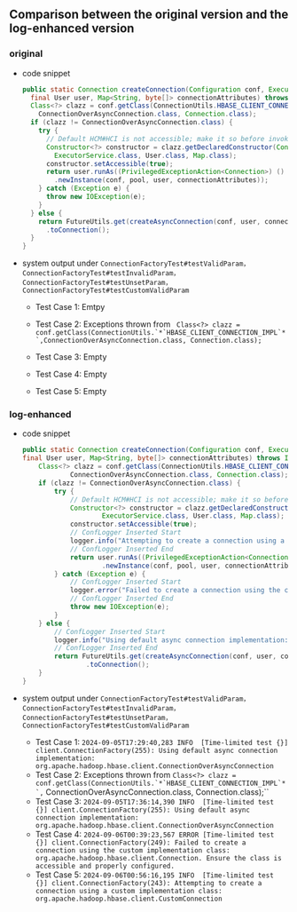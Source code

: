 ## Comparison between the original version and the log-enhanced version

### **original**

- code snippet

    ```java
    public static Connection createConnection(Configuration conf, ExecutorService pool,
      final User user, Map<String, byte[]> connectionAttributes) throws IOException {
      Class<?> clazz = conf.getClass(ConnectionUtils.HBASE_CLIENT_CONNECTION_IMPL,
        ConnectionOverAsyncConnection.class, Connection.class);
      if (clazz != ConnectionOverAsyncConnection.class) {
        try {
          // Default HCM#HCI is not accessible; make it so before invoking.
          Constructor<?> constructor = clazz.getDeclaredConstructor(Configuration.class,
            ExecutorService.class, User.class, Map.class);
          constructor.setAccessible(true);
          return user.runAs((PrivilegedExceptionAction<Connection>) () -> (Connection) constructor
            .newInstance(conf, pool, user, connectionAttributes));
        } catch (Exception e) {
          throw new IOException(e);
        }
      } else {
        return FutureUtils.get(createAsyncConnection(conf, user, connectionAttributes))
          .toConnection();
      }
    }
    ```
    
- system output under `ConnectionFactoryTest#testValidParam，ConnectionFactoryTest#testInvalidParam，ConnectionFactoryTest#testUnsetParam，ConnectionFactoryTest#testCustomValidParam`
  - Test Case 1: Emtpy
  
  - Test Case 2: Exceptions thrown from `` Class<?> clazz = conf.getClass(ConnectionUtils.`*`HBASE_CLIENT_CONNECTION_IMPL`*`,ConnectionOverAsyncConnection.class, Connection.class);``
  
  - Test Case 3: Empty
  
  - Test Case 4: Empty
  
  - Test Case 5: Empty
  
    



### log-enhanced

- code snippet

    ```java
    public static Connection createConnection(Configuration conf, ExecutorService pool,
    final User user, Map<String, byte[]> connectionAttributes) throws IOException {
        Class<?> clazz = conf.getClass(ConnectionUtils.HBASE_CLIENT_CONNECTION_IMPL,
                ConnectionOverAsyncConnection.class, Connection.class);
        if (clazz != ConnectionOverAsyncConnection.class) {
            try {
                // Default HCM#HCI is not accessible; make it so before invoking.
                Constructor<?> constructor = clazz.getDeclaredConstructor(Configuration.class,
                        ExecutorService.class, User.class, Map.class);
                constructor.setAccessible(true);
                // ConfLogger Inserted Start
                logger.info("Attempting to create a connection using a custom implementation class: {}", clazz.getName());
                // ConfLogger Inserted End
                return user.runAs((PrivilegedExceptionAction<Connection>) () -> (Connection) constructor
                        .newInstance(conf, pool, user, connectionAttributes));
            } catch (Exception e) {
                // ConfLogger Inserted Start
                logger.error("Failed to create a connection using the custom implementation class: {}. Ensure the class is accessible and properly configured.", clazz.getName(), e);
                // ConfLogger Inserted End
                throw new IOException(e);
            }
        } else {
            // ConfLogger Inserted Start
            logger.info("Using default async connection implementation: {}", ConnectionOverAsyncConnection.class.getName());
            // ConfLogger Inserted End
            return FutureUtils.get(createAsyncConnection(conf, user, connectionAttributes))
                    .toConnection();
        }
    }
    ```
    
- system output under `ConnectionFactoryTest#testValidParam，ConnectionFactoryTest#testInvalidParam，ConnectionFactoryTest#testUnsetParam，ConnectionFactoryTest#testCustomValidParam`

  - Test Case 1: ``2024-09-05T17:29:40,283 INFO  [Time-limited test {}] client.ConnectionFactory(255): Using default async connection implementation: org.apache.hadoop.hbase.client.ConnectionOverAsyncConnection``
  - Test Case 2: Exceptions thrown from `` Class<?> clazz = conf.getClass(ConnectionUtils.`*`HBASE_CLIENT_CONNECTION_IMPL`*`, ``    ConnectionOverAsyncConnection.class, Connection.class);``
  - Test Case 3: ``2024-09-05T17:36:14,390 INFO  [Time-limited test {}] client.ConnectionFactory(255): Using default async connection implementation: org.apache.hadoop.hbase.client.ConnectionOverAsyncConnection``
  - Test Case 4: ``2024-09-06T00:39:23,567 ERROR [Time-limited test {}] client.ConnectionFactory(249): Failed to create a connection using the custom implementation class: org.apache.hadoop.hbase.client.Connection. Ensure the class is accessible and properly configured.``
  - Test Case 5: ``2024-09-06T00:56:16,195 INFO  [Time-limited test {}] client.ConnectionFactory(243): Attempting to create a connection using a custom implementation class: org.apache.hadoop.hbase.client.CustomConnection``


